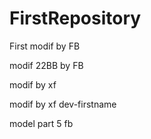 # FirstRepository
First modif by FB

modif 22BB  by FB 

modif by xf


modif by xf dev-firstname

model part 5 fb 

